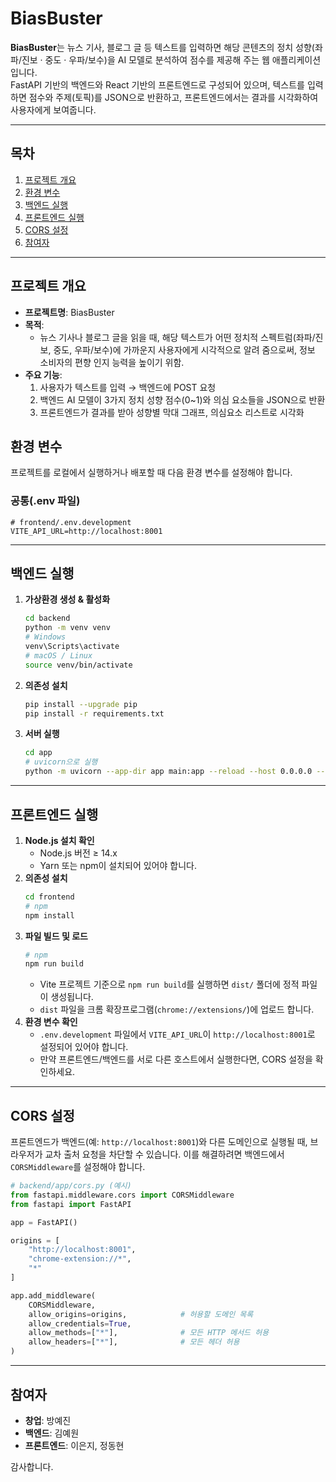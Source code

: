 # BiasBuster

**BiasBuster**는 뉴스 기사, 블로그 글 등 텍스트를 입력하면 해당 콘텐츠의 정치 성향(좌파/진보 · 중도 · 우파/보수)을 AI 모델로 분석하여 점수를 제공해 주는 웹 애플리케이션입니다.  
FastAPI 기반의 백엔드와 React 기반의 프론트엔드로 구성되어 있으며, 텍스트를 입력하면 점수와 주제(토픽)를 JSON으로 반환하고, 프론트엔드에서는 결과를 시각화하여 사용자에게 보여줍니다.

---

## 목차

1. [프로젝트 개요](#프로젝트-개요)  
3. [환경 변수](#환경-변수)  
4. [백엔드 실행](#백엔드-실행)  
5. [프론트엔드 실행](#프론트엔드-실행)  
6. [CORS 설정](#cors-설정)  
7. [참여자](#참여자)  

---

## 프로젝트 개요

- **프로젝트명**: BiasBuster  
- **목적**:  
  - 뉴스 기사나 블로그 글을 읽을 때, 해당 텍스트가 어떤 정치적 스펙트럼(좌파/진보, 중도, 우파/보수)에 가까운지 사용자에게 시각적으로 알려 줌으로써, 정보 소비자의 편향 인지 능력을 높이기 위함.  
- **주요 기능**:  
  1. 사용자가 텍스트를 입력 → 백엔드에 POST 요청  
  2. 백엔드 AI 모델이 3가지 정치 성향 점수(0~1)와 의심 요소들을 JSON으로 반환  
  3. 프론트엔드가 결과를 받아 성향별 막대 그래프, 의심요소 리스트로 시각화  

## 환경 변수

프로젝트를 로컬에서 실행하거나 배포할 때 다음 환경 변수를 설정해야 합니다.

### 공통(.env 파일)

```env
# frontend/.env.development
VITE_API_URL=http://localhost:8001
```
---

## 백엔드 실행

1. **가상환경 생성 & 활성화**  
   ```bash
   cd backend
   python -m venv venv
   # Windows
   venv\Scripts\activate
   # macOS / Linux
   source venv/bin/activate
   ```
2. **의존성 설치**  
   ```bash
   pip install --upgrade pip
   pip install -r requirements.txt
   ```
3. **서버 실행**  
   ```bash
   cd app
   # uvicorn으로 실행
   python -m uvicorn --app-dir app main:app --reload --host 0.0.0.0 --port 8001
   ```
---

## 프론트엔드 실행

1. **Node.js 설치 확인**  
   - Node.js 버전 ≥ 14.x  
   - Yarn 또는 npm이 설치되어 있어야 합니다.
2. **의존성 설치**  
   ```bash
   cd frontend
   # npm
   npm install
   ```
3. **파일 빌드 및 로드**  
   ```bash
   # npm
   npm run build
   ```
   - Vite 프로젝트 기준으로 `npm run build`를 실행하면 `dist/` 폴더에 정적 파일이 생성됩니다.  
   - `dist` 파일을 크롬 확장프로그램(`chrome://extensions/`)에 업로드 합니다.
4. **환경 변수 확인**  
   - `.env.development` 파일에서 `VITE_API_URL`이 `http://localhost:8001`로 설정되어 있어야 합니다.
   - 만약 프론트엔드/백엔드를 서로 다른 호스트에서 실행한다면, CORS 설정을 확인하세요.

---

## CORS 설정

프론트엔드가 백엔드(예: `http://localhost:8001`)와 다른 도메인으로 실행될 때, 브라우저가 교차 출처 요청을 차단할 수 있습니다. 이를 해결하려면 백엔드에서 `CORSMiddleware`를 설정해야 합니다.

```python
# backend/app/cors.py (예시)
from fastapi.middleware.cors import CORSMiddleware
from fastapi import FastAPI

app = FastAPI()

origins = [
    "http://localhost:8001",
    "chrome-extension://*", 
    "*"
]

app.add_middleware(
    CORSMiddleware,
    allow_origins=origins,            # 허용할 도메인 목록
    allow_credentials=True,
    allow_methods=["*"],              # 모든 HTTP 메서드 허용
    allow_headers=["*"],              # 모든 헤더 허용
)
```
---

## 참여자

- **창업**: 방예진 
- **백엔드**: 김예원  
- **프론트엔드**: 이은지, 정동현  

감사합니다.  
